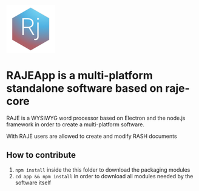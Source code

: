 ![RAJE icon](https://github.com/rash-framework/raje-app/blob/master/icons/raje-icon.png?raw=true)

# RAJEApp is a multi-platform standalone software based on raje-core

RAJE is a WYSIWYG word processor based on Electron and the node.js framework in order to create a multi-platform software.

With RAJE users are allowed to create and modify RASH documents

## How to contribute

1. `npm install` inside the this folder to download the packaging modules
2. `cd app && npm install` in order to download all modules needed by the software itself
